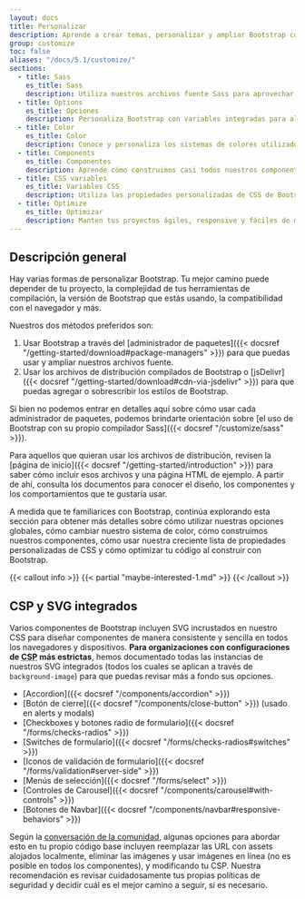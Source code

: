 ```yaml
---
layout: docs
title: Personalizar
description: Aprende a crear temas, personalizar y ampliar Bootstrap con Sass, un montón de opciones globales, un amplio sistema de colores y más.
group: customize
toc: false
aliases: "/docs/5.1/customize/"
sections:
  - title: Sass
    es_title: Sass
    description: Utiliza nuestros archivos fuente Sass para aprovechar variables, mapas, mixins y funciones.
  - title: Options
    es_title: Opciones
    description: Personaliza Bootstrap con variables integradas para alternar fácilmente las preferencias globales de CSS.
  - title: Color
    es_title: Color
    description: Conoce y personaliza los sistemas de colores utilizados en todo el toolkit.
  - title: Components
    es_title: Componentes
    description: Aprende cómo construimos casi todos nuestros componentes de manera responsive y con clases y modificadoras base.
  - title: CSS variables
    es_title: Variables CSS
    description: Utiliza las propiedades personalizadas de CSS de Bootstrap para un diseño y desarrollo rápidos y con visión de futuro.
  - title: Optimize
    es_title: Optimizar
    description: Manten tus proyectos ágiles, responsive y fáciles de mantener para que puedas ofrecer la mejor experiencia.
---
```


## Descripción general

Hay varias formas de personalizar Bootstrap. Tu mejor camino puede depender de tu proyecto, la complejidad de tus herramientas de compilación, la versión de Bootstrap que estás usando, la compatibilidad con el navegador y más.

Nuestros dos métodos preferidos son:

1. Usar Bootstrap a través del [administrador de paquetes]({{< docsref "/getting-started/download#package-managers" >}}) para que puedas usar y ampliar nuestros archivos fuente.
2. Usar los archivos de distribución compilados de Bootstrap o [jsDelivr]({{< docsref "/getting-started/download#cdn-via-jsdelivr" >}}) para que puedas agregar o sobrescribir los estilos de Bootstrap.

Si bien no podemos entrar en detalles aquí sobre cómo usar cada administrador de paquetes, podemos brindarte orientación sobre [el uso de Bootstrap con su propio compilador Sass]({{< docsref "/customize/sass" >}}).

Para aquellos que quieran usar los archivos de distribución, revisen la [página de inicio]({{< docsref "/getting-started/introduction" >}}) para saber cómo incluir esos archivos y una página HTML de ejemplo. A partir de ahí, consulta los documentos para conocer el diseño, los componentes y los comportamientos que te gustaría usar.

A medida que te familiarices con Bootstrap, continúa explorando esta sección para obtener más detalles sobre cómo utilizar nuestras opciones globales, cómo cambiar nuestro sistema de color, cómo construimos nuestros componentes, cómo usar nuestra creciente lista de propiedades personalizadas de CSS y cómo optimizar tu código al construir con Bootstrap.

{{< callout info >}}
{{< partial "maybe-interested-1.md" >}}
{{< /callout >}}

## CSP y SVG integrados

Varios componentes de Bootstrap incluyen SVG incrustados en nuestro CSS para diseñar componentes de manera consistente y sencilla en todos los navegadores y dispositivos. **Para organizaciones con configuraciones de <abbr title="Content Security Policy">CSP</abbr> más estrictas**, hemos documentado todas las instancias de nuestros SVG integrados (todos los cuales se aplican a través de `background-image`) para que puedas revisar más a fondo sus opciones.

- [Accordion]({{< docsref "/components/accordion" >}})
- [Botón de cierre]({{< docsref "/components/close-button" >}}) (usado en alerts y modals)
- [Checkboxes y botones radio de formulario]({{< docsref "/forms/checks-radios" >}})
- [Switches de formulario]({{< docsref "/forms/checks-radios#switches" >}})
- [Iconos de validación de formulario]({{< docsref "/forms/validation#server-side" >}})
- [Menús de selección]({{< docsref "/forms/select" >}})
- [Controles de Carousel]({{< docsref "/components/carousel#with-controls" >}})
- [Botones de Navbar]({{< docsref "/components/navbar#responsive-behaviors" >}})

Según la [conversación de la comunidad](https://github.com/twbs/bootstrap/issues/25394), algunas opciones para abordar esto en tu propio código base incluyen reemplazar las URL con assets alojados localmente, eliminar las imágenes y usar imágenes en línea (no es posible en todos los componentes), y modificando tu CSP. Nuestra recomendación es revisar cuidadosamente tus propias políticas de seguridad y decidir cuál es el mejor camino a seguir, si es necesario.
